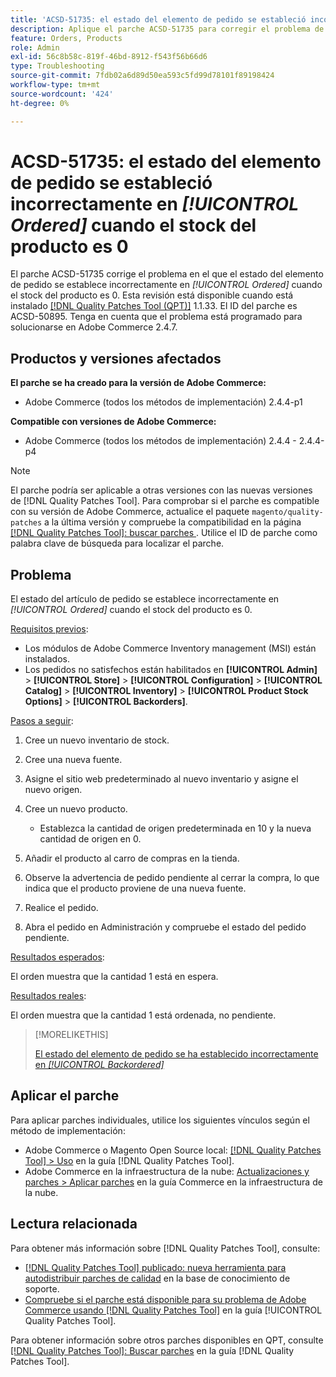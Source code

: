 ```yaml
---
title: 'ACSD-51735: el estado del elemento de pedido se estableció incorrectamente en *[!UICONTROL Ordered]* cuando el stock del producto es 0'
description: Aplique el parche ACSD-51735 para corregir el problema de Adobe Commerce en el que el estado del elemento de pedido se establece incorrectamente en *[!UICONTROL Ordered]* cuando el stock del producto es 0.
feature: Orders, Products
role: Admin
exl-id: 56c8b58c-819f-46bd-8912-f543f56b66d6
type: Troubleshooting
source-git-commit: 7fdb02a6d89d50ea593c5fd99d78101f89198424
workflow-type: tm+mt
source-wordcount: '424'
ht-degree: 0%

---
```


# ACSD-51735: el estado del elemento de pedido se estableció incorrectamente en *[!UICONTROL Ordered]* cuando el stock del producto es 0

El parche ACSD-51735 corrige el problema en el que el estado del elemento de pedido se establece incorrectamente en *[!UICONTROL Ordered]* cuando el stock del producto es 0. Esta revisión está disponible cuando está instalado [[!DNL Quality Patches Tool (QPT)]](https://experienceleague.adobe.com/es/docs/commerce-operations/tools/quality-patches-tool/quality-patches-tool-to-self-serve-quality-patches) 1.1.33. El ID del parche es ACSD-50895. Tenga en cuenta que el problema está programado para solucionarse en Adobe Commerce 2.4.7.

## Productos y versiones afectados

**El parche se ha creado para la versión de Adobe Commerce:**

* Adobe Commerce (todos los métodos de implementación) 2.4.4-p1

**Compatible con versiones de Adobe Commerce:**

* Adobe Commerce (todos los métodos de implementación) 2.4.4 - 2.4.4-p4

>[!NOTE]
>
>El parche podría ser aplicable a otras versiones con las nuevas versiones de [!DNL Quality Patches Tool]. Para comprobar si el parche es compatible con su versión de Adobe Commerce, actualice el paquete `magento/quality-patches` a la última versión y compruebe la compatibilidad en la página [[!DNL Quality Patches Tool]: buscar parches &#x200B;](https://experienceleague.adobe.com/tools/commerce-quality-patches/index.html?lang=es). Utilice el ID de parche como palabra clave de búsqueda para localizar el parche.

## Problema

El estado del artículo de pedido se establece incorrectamente en *[!UICONTROL Ordered]* cuando el stock del producto es 0.

<u>Requisitos previos</u>:

* Los módulos de Adobe Commerce Inventory management (MSI) están instalados.
* Los pedidos no satisfechos están habilitados en **[!UICONTROL Admin]** > **[!UICONTROL Store]** > **[!UICONTROL Configuration]** > **[!UICONTROL Catalog]** > **[!UICONTROL Inventory]** > **[!UICONTROL Product Stock Options]** > **[!UICONTROL Backorders]**.

<u>Pasos a seguir</u>:

1. Cree un nuevo inventario de stock.
1. Cree una nueva fuente.
1. Asigne el sitio web predeterminado al nuevo inventario y asigne el nuevo origen.
1. Cree un nuevo producto.

   * Establezca la cantidad de origen predeterminada en 10 y la nueva cantidad de origen en 0.

1. Añadir el producto al carro de compras en la tienda.
1. Observe la advertencia de pedido pendiente al cerrar la compra, lo que indica que el producto proviene de una nueva fuente.
1. Realice el pedido.
1. Abra el pedido en Administración y compruebe el estado del pedido pendiente.

<u>Resultados esperados</u>:

El orden muestra que la cantidad 1 está en espera.

<u>Resultados reales</u>:

El orden muestra que la cantidad 1 está ordenada, no pendiente.

>[!MORELIKETHIS]
>
>[El estado del elemento de pedido se ha establecido incorrectamente en *[!UICONTROL Backordered]*](/help/tools/quality-patches-tool/patches-available-in-qpt/v1-1-33/acsd-51408-order-item-status-is-set-to-backordered.md)

## Aplicar el parche

Para aplicar parches individuales, utilice los siguientes vínculos según el método de implementación:

* Adobe Commerce o Magento Open Source local: [[!DNL Quality Patches Tool] > Uso](/help/tools/quality-patches-tool/usage.md) en la guía [!DNL Quality Patches Tool].
* Adobe Commerce en la infraestructura de la nube: [Actualizaciones y parches > Aplicar parches](https://experienceleague.adobe.com/docs/commerce-cloud-service/user-guide/develop/upgrade/apply-patches.html?lang=es) en la guía Commerce en la infraestructura de la nube.

## Lectura relacionada

Para obtener más información sobre [!DNL Quality Patches Tool], consulte:

* [[!DNL Quality Patches Tool] publicado: nueva herramienta para autodistribuir parches de calidad](https://experienceleague.adobe.com/es/docs/commerce-operations/tools/quality-patches-tool/quality-patches-tool-to-self-serve-quality-patches) en la base de conocimiento de soporte.
* [Compruebe si el parche está disponible para su problema de Adobe Commerce usando [!DNL Quality Patches Tool]](/help/tools/quality-patches-tool/patches-available-in-qpt/check-patch-for-magento-issue-with-magento-quality-patches.md) en la guía [!UICONTROL Quality Patches Tool].


Para obtener información sobre otros parches disponibles en QPT, consulte [[!DNL Quality Patches Tool]: Buscar parches](https://experienceleague.adobe.com/tools/commerce-quality-patches/index.html?lang=es) en la guía [!DNL Quality Patches Tool].

